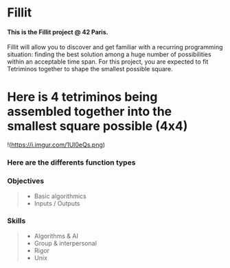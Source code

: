 # Fillit
#### This is the Fillit project @ 42 Paris.

Fillit will allow you to discover and get familiar with a recurring programming situation: finding the best solution among a huge number of possibilities within an acceptable time span. For this project, you are expected to fit Tetriminos together to shape the smallest possible square.

# Here is 4 tetriminos being assembled together into the smallest square possible (4x4)

!(https://i.imgur.com/1Ul0eQs.png)

### Here are the differents function types

### Objectives
> - Basic algorithmics
> - Inputs / Outputs

### Skills
> - Algorithms & AI
> - Group & interpersonal
> - Rigor
> - Unix
